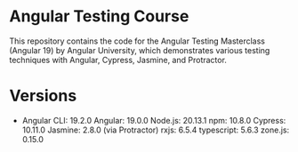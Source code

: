 # Angular Testing Course
This repository contains the code for the Angular Testing Masterclass (Angular 19) by Angular University, which demonstrates various testing techniques with Angular, Cypress, Jasmine, and Protractor.

# Versions
* Angular CLI: 19.2.0
Angular: 19.0.0
Node.js: 20.13.1
npm: 10.8.0
Cypress: 10.11.0
Jasmine: 2.8.0 (via Protractor)
rxjs: 6.5.4
typescript: 5.6.3
zone.js: 0.15.0
